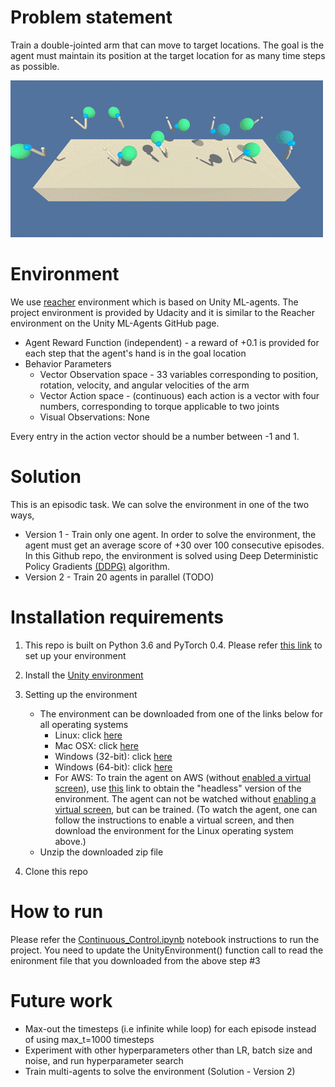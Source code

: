 # Problem statement

Train a double-jointed arm that can move to target locations. The goal is the agent must maintain its position at the target location for as many time steps as possible.

![Environment](../images/reacher.gif)

# Environment 

We use [reacher](https://github.com/Unity-Technologies/ml-agents/blob/master/docs/Learning-Environment-Examples.md#reacher) environment which is based on Unity ML-agents. The project environment is provided by Udacity and it is similar to the Reacher environment on the Unity ML-Agents GitHub page.
* Agent Reward Function (independent) - a reward of +0.1 is provided for each step that the agent's hand is in the goal location
* Behavior Parameters
	* Vector Observation space - 33 variables corresponding to position, rotation, velocity, and angular velocities of the arm
	* Vector Action space - (continuous) each action is a vector with four numbers, corresponding to torque applicable to two joints 
	* Visual Observations: None

Every entry in the action vector should be a number between -1 and 1. 

# Solution
This is an episodic task. We can solve the environment in one of the two ways,
* Version 1 - Train only one agent. In order to solve the environment, the agent must get an average score of +30 over 100 consecutive episodes. In this Github repo, the environment is solved using Deep Deterministic Policy Gradients [(DDPG)](https://arxiv.org/abs/1509.02971) algorithm.
* Version 2 - Train 20 agents in parallel (TODO)

# Installation requirements
1. This repo is built on Python 3.6 and PyTorch 0.4. Please refer [this link](https://github.com/udacity/deep-reinforcement-learning#dependencies) to set up your environment
2. Install the [Unity environment](https://github.com/Unity-Technologies/ml-agents/blob/master/docs/Installation.md)
3. Setting up the environment
	* The environment can be downloaded from one of the links below for all operating systems
		* Linux: click [here](https://s3-us-west-1.amazonaws.com/udacity-drlnd/P2/Reacher/one_agent/Reacher_Linux.zip)
		* Mac OSX: click [here](https://s3-us-west-1.amazonaws.com/udacity-drlnd/P2/Reacher/one_agent/Reacher.app.zip)
		* Windows (32-bit): click [here](https://s3-us-west-1.amazonaws.com/udacity-drlnd/P2/Reacher/one_agent/Reacher_Windows_x86.zip)
		* Windows (64-bit): click [here](https://s3-us-west-1.amazonaws.com/udacity-drlnd/P2/Reacher/one_agent/Reacher_Windows_x86_64.zip)
		* For AWS: To train the agent on AWS (without [enabled a virtual screen](https://github.com/Unity-Technologies/ml-agents/blob/master/docs/Training-on-Amazon-Web-Service.md)), use [this](https://s3-us-west-1.amazonaws.com/udacity-drlnd/P2/Reacher/one_agent/Reacher_Linux_NoVis.zip) link to obtain the "headless" version of the environment. The agent can not be watched without [enabling a virtual screen](https://github.com/Unity-Technologies/ml-agents/blob/master/docs/Training-on-Amazon-Web-Service.md), but can be trained. (To watch the agent, one can follow the instructions to enable a virtual screen, and then download the environment for the Linux operating system above.)
	* Unzip the downloaded zip file

4. Clone this repo


# How to run
Please refer the [Continuous_Control.ipynb](Continuous_Control.ipynb) notebook instructions to run the project. You need to update the UnityEnvironment() function call to read the enironment file that you downloaded from the above step #3

# Future work
* Max-out the timesteps (i.e infinite while loop) for each episode instead of using max_t=1000 timesteps
* Experiment with other hyperparameters other than LR, batch size and noise, and run hyperparameter search
* Train multi-agents to solve the environment (Solution - Version 2)
